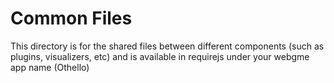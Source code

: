 # Common Files
This directory is for the shared files between different components (such as plugins, visualizers, etc) and is available in requirejs under your webgme app name (Othello)
